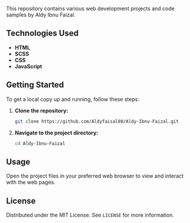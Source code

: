 This repository contains various web development projects and code samples by Aldy Ibnu Faizal.

## Technologies Used

- **HTML**
- **SCSS**
- **CSS**
- **JavaScript**

## Getting Started

To get a local copy up and running, follow these steps:

1. **Clone the repository:**
    ```sh
    git clone https://github.com/Aldyfaisal80/Aldy-Ibnu-Faizal.git
    ```
2. **Navigate to the project directory:**
    ```sh
    cd Aldy-Ibnu-Faizal
    ```

## Usage

Open the project files in your preferred web browser to view and interact with the web pages.

## License

Distributed under the MIT License. See `LICENSE` for more information.
